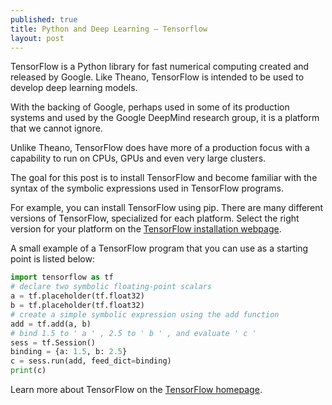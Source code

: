 ```yaml
---
published: true
title: Python and Deep Learning – Tensorflow
layout: post
---
```


TensorFlow is a Python library for fast numerical computing created and released by Google. Like Theano, TensorFlow is intended to be used to develop deep learning models.

With the backing of Google, perhaps used in some of its production systems and used by the Google DeepMind research group, it is a platform that we cannot ignore.

Unlike Theano, TensorFlow does have more of a production focus with a capability to run on CPUs, GPUs and even very large clusters.

The goal for this post is to install TensorFlow and become familiar with the syntax of the symbolic expressions used in TensorFlow programs.

For example, you can install TensorFlow using pip. There are many different versions of TensorFlow, specialized for each platform. Select the right version for your platform on the [TensorFlow installation webpage](https://www.tensorflow.org/install).

A small example of a TensorFlow program that you can use as a starting point is listed below:

``` python
import tensorflow as tf
# declare two symbolic floating-point scalars
a = tf.placeholder(tf.float32)
b = tf.placeholder(tf.float32)
# create a simple symbolic expression using the add function
add = tf.add(a, b)
# bind 1.5 to ' a ' , 2.5 to ' b ' , and evaluate ' c '
sess = tf.Session()
binding = {a: 1.5, b: 2.5}
c = sess.run(add, feed_dict=binding)
print(c)
```

Learn more about TensorFlow on the [TensorFlow homepage](https://www.tensorflow.org).
